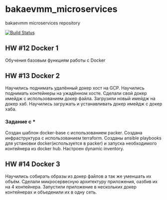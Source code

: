 # bakaevmm_microservices
bakaevmm microservices repository

[![Build Status](https://travis-ci.com/Otus-DevOps-2018-09/bakaevmm_microservices.svg?branch=master)](https://travis-ci.com/Otus-DevOps-2018-09/bakaevmm_microservices)

## HW #12 Docker 1

Обучения базовым функциям работы с Docker


## HW #13 Docker 2

Научились поднимать удалённый докер хост на GCP.
Научились поднимать контейнеры на ужадённом хосте.
Сделали свой докер имейдж с использованием докер файла.
Загрузили новый имейдж на докер хаб.
Научились загружать и устанавливать докер имейдж с докер хаба.

### Задание с *
Создан шаблон docker-base с использованием packer.
Создана инфраструктура с использованием terraform.
Созданы ansible playbooks для установки docker(используется в packer) и запуска необходимого контейнера из docker hub.
 Настроен dynamic inventory. 


## HW #14 Docker 3

Научились собирать образы из докер файлов а так же уменшать их объём.
Сделали микросервесную архитектуру приложения, оазбив их на 4 контейнера.
Запустили приложение в нескольких докер контейнерах и объеденили их в одну сеть. 
